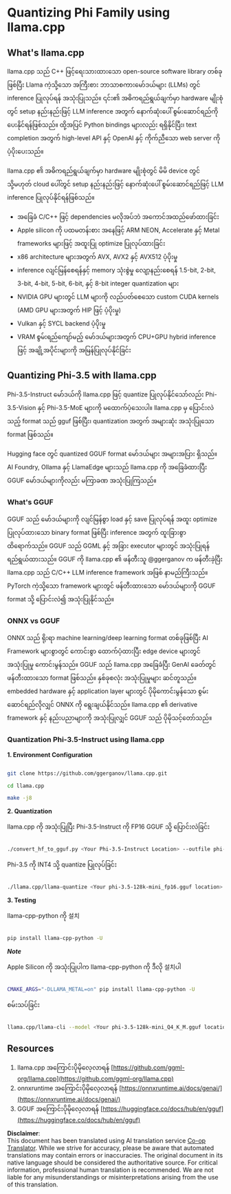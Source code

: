 <!--
CO_OP_TRANSLATOR_METADATA:
{
  "original_hash": "462bddc47427d8785f3c9fd817b346fe",
  "translation_date": "2025-05-07T14:51:43+00:00",
  "source_file": "md/01.Introduction/04/UsingLlamacppQuantifyingPhi.md",
  "language_code": "mo"
}
-->
# **Quantizing Phi Family using llama.cpp**

## **What's llama.cpp**

llama.cpp သည် C++ ဖြင့်ရေးသားထားသော open-source software library တစ်ခုဖြစ်ပြီး Llama ကဲ့သို့သော အကြီးစား ဘာသာစကားမော်ဒယ်များ (LLMs) တွင် inference ပြုလုပ်ရန် အသုံးပြုသည်။ ၎င်း၏ အဓိကရည်ရွယ်ချက်မှာ hardware မျိုးစုံတွင် setup နည်းနည်းဖြင့် LLM inference အတွက် နောက်ဆုံးပေါ် စွမ်းဆောင်ရည်ကို ပေးနိုင်ရန်ဖြစ်သည်။ ထို့အပြင် Python bindings များလည်း ရရှိနိုင်ပြီး၊ text completion အတွက် high-level API နှင့် OpenAI နှင့် ကိုက်ညီသော web server ကို ပံ့ပိုးပေးသည်။

llama.cpp ၏ အဓိကရည်ရွယ်ချက်မှာ hardware မျိုးစုံတွင် မိမိ device တွင် သို့မဟုတ် cloud ပေါ်တွင် setup နည်းနည်းဖြင့် နောက်ဆုံးပေါ် စွမ်းဆောင်ရည်ဖြင့် LLM inference ပြုလုပ်နိုင်ရန်ဖြစ်သည်။

- အခြေခံ C/C++ ဖြင့် dependencies မလိုအပ်ဘဲ အကောင်အထည်ဖော်ထားခြင်း
- Apple silicon ကို ပထမတန်းစား အနေဖြင့် ARM NEON, Accelerate နှင့် Metal frameworks များဖြင့် အထူးပြု optimize ပြုလုပ်ထားခြင်း
- x86 architecture များအတွက် AVX, AVX2 နှင့် AVX512 ပံ့ပိုးမှု
- inference လျင်မြန်စေရန်နှင့် memory သုံးစွဲမှု လျော့နည်းစေရန် 1.5-bit, 2-bit, 3-bit, 4-bit, 5-bit, 6-bit, နှင့် 8-bit integer quantization များ
- NVIDIA GPU များတွင် LLM များကို လည်ပတ်စေသော custom CUDA kernels (AMD GPU များအတွက် HIP ဖြင့် ပံ့ပိုးမှု)
- Vulkan နှင့် SYCL backend ပံ့ပိုးမှု
- VRAM စွမ်းရည်ကျော်မည့် မော်ဒယ်များအတွက် CPU+GPU hybrid inference ဖြင့် အချို့အပိုင်းများကို အမြန်ပြုလုပ်နိုင်ခြင်း

## **Quantizing Phi-3.5 with llama.cpp**

Phi-3.5-Instruct မော်ဒယ်ကို llama.cpp ဖြင့် quantize ပြုလုပ်နိုင်သော်လည်း Phi-3.5-Vision နှင့် Phi-3.5-MoE များကို မထောက်ပံ့သေးပါ။ llama.cpp မှ ပြောင်းလဲသည့် format သည် gguf ဖြစ်ပြီး၊ quantization အတွက် အများဆုံး အသုံးပြုသော format ဖြစ်သည်။

Hugging face တွင် quantized GGUF format မော်ဒယ်များ အများအပြား ရှိသည်။ AI Foundry, Ollama နှင့် LlamaEdge များသည် llama.cpp ကို အခြေခံထားပြီး GGUF မော်ဒယ်များကိုလည်း မကြာခဏ အသုံးပြုကြသည်။

### **What's GGUF**

GGUF သည် မော်ဒယ်များကို လျင်မြန်စွာ load နှင့် save ပြုလုပ်ရန် အထူး optimize ပြုလုပ်ထားသော binary format ဖြစ်ပြီး inference အတွက် ထူးခြားစွာ ထိရောက်သည်။ GGUF သည် GGML နှင့် အခြား executor များတွင် အသုံးပြုရန် ရည်ရွယ်ထားသည်။ GGUF ကို llama.cpp ၏ ဖန်တီးသူ @ggerganov က ဖန်တီးခဲ့ပြီး llama.cpp သည် C/C++ LLM inference framework အဖြစ် နာမည်ကြီးသည်။ PyTorch ကဲ့သို့သော framework များတွင် ဖန်တီးထားသော မော်ဒယ်များကို GGUF format သို့ ပြောင်းလဲ၍ အသုံးပြုနိုင်သည်။

### **ONNX vs GGUF**

ONNX သည် ရိုးရာ machine learning/deep learning format တစ်ခုဖြစ်ပြီး AI Framework များစွာတွင် ကောင်းစွာ ထောက်ပံ့ထားပြီး edge device များတွင် အသုံးပြုမှု ကောင်းမွန်သည်။ GGUF သည် llama.cpp အခြေခံပြီး GenAI ခေတ်တွင် ဖန်တီးထားသော format ဖြစ်သည်။ နှစ်ခုစလုံး အသုံးပြုမှုများ ဆင်တူသည်။ embedded hardware နှင့် application layer များတွင် ပိုမိုကောင်းမွန်သော စွမ်းဆောင်ရည်လိုလျှင် ONNX ကို ရွေးချယ်နိုင်သည်။ llama.cpp ၏ derivative framework နှင့် နည်းပညာများကို အသုံးပြုလျှင် GGUF သည် ပိုမိုသင့်တော်သည်။

### **Quantization Phi-3.5-Instruct using llama.cpp**

**1. Environment Configuration**


```bash

git clone https://github.com/ggerganov/llama.cpp.git

cd llama.cpp

make -j8

```


**2. Quantization**

llama.cpp ကို အသုံးပြုပြီး Phi-3.5-Instruct ကို FP16 GGUF သို့ ပြောင်းလဲခြင်း


```bash

./convert_hf_to_gguf.py <Your Phi-3.5-Instruct Location> --outfile phi-3.5-128k-mini_fp16.gguf

```

Phi-3.5 ကို INT4 သို့ quantize ပြုလုပ်ခြင်း


```bash

./llama.cpp/llama-quantize <Your phi-3.5-128k-mini_fp16.gguf location> ./gguf/phi-3.5-128k-mini_Q4_K_M.gguf Q4_K_M

```


**3. Testing**

llama-cpp-python ကို 설치


```bash

pip install llama-cpp-python -U

```

***Note*** 

Apple Silicon ကို အသုံးပြုပါက llama-cpp-python ကို ဒီလို 설치ပါ


```bash

CMAKE_ARGS="-DLLAMA_METAL=on" pip install llama-cpp-python -U

```

စမ်းသပ်ခြင်း 


```bash

llama.cpp/llama-cli --model <Your phi-3.5-128k-mini_Q4_K_M.gguf location> --prompt "<|user|>\nCan you introduce .NET<|end|>\n<|assistant|>\n"  --gpu-layers 10

```



## **Resources**

1. llama.cpp အကြောင်းပိုမိုလေ့လာရန် [https://github.com/ggml-org/llama.cpp](https://github.com/ggml-org/llama.cpp)
2. onnxruntime အကြောင်းပိုမိုလေ့လာရန် [https://onnxruntime.ai/docs/genai/](https://onnxruntime.ai/docs/genai/)
3. GGUF အကြောင်းပိုမိုလေ့လာရန် [https://huggingface.co/docs/hub/en/gguf](https://huggingface.co/docs/hub/en/gguf)

**Disclaimer**:  
This document has been translated using AI translation service [Co-op Translator](https://github.com/Azure/co-op-translator). While we strive for accuracy, please be aware that automated translations may contain errors or inaccuracies. The original document in its native language should be considered the authoritative source. For critical information, professional human translation is recommended. We are not liable for any misunderstandings or misinterpretations arising from the use of this translation.
